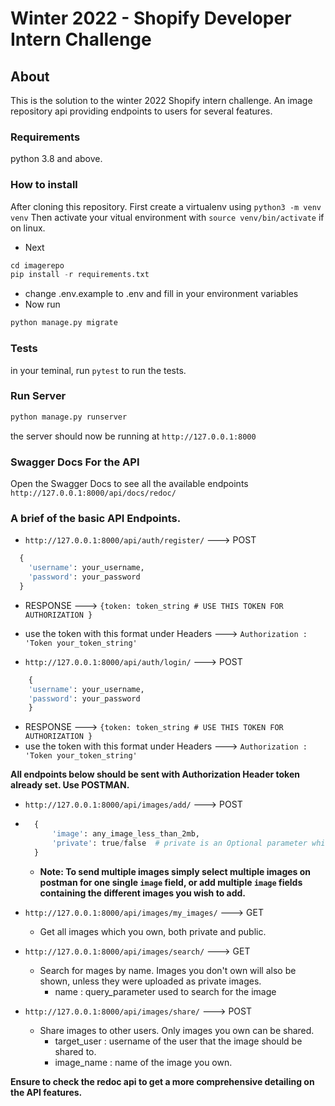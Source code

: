# Winter 2022 -  Shopify Developer Intern Challenge

## About
This is the solution to the winter 2022 Shopify intern challenge. An image repository api providing endpoints to users for several features.

### Requirements
python 3.8 and above.

### How to install
After cloning this repository.
First create a virtualenv using `python3 -m venv venv`
Then activate your vitual environment with  `source venv/bin/activate` if on linux.
- Next   
```python
cd imagerepo
pip install -r requirements.txt
```
- change .env.example to .env and fill in your environment variables
- Now run
```python
python manage.py migrate
```

### Tests
in your teminal, run `pytest` to run the tests.

### Run Server
```python 
python manage.py runserver
```
the server should now be running at `http://127.0.0.1:8000`

### Swagger Docs For the API
Open the Swagger Docs to see all the available endpoints
`http://127.0.0.1:8000/api/docs/redoc/`
  


### A brief of the basic API Endpoints.

- `http://127.0.0.1:8000/api/auth/register/` ---> POST
```python
  {
    'username': your_username, 
    'password': your_password
  }
``` 
- RESPONSE ---> `{token: token_string # USE THIS TOKEN FOR AUTHORIZATION }` 
- use the token with this format under Headers  ---> `Authorization : 'Token your_token_string'`

- `http://127.0.0.1:8000/api/auth/login/` ---> POST 
```python
    {
    'username': your_username, 
    'password': your_password
    }
``` 
- RESPONSE ---> `{token: token_string # USE THIS TOKEN FOR AUTHORIZATION }` 
- use the token with this format under Headers  ---> `Authorization : 'Token your_token_string'`

**All endpoints below should be sent with Authorization Header token already set. Use POSTMAN.**

- `http://127.0.0.1:8000/api/images/add/` ---> POST
- ```python
    {
        'image': any_image_less_than_2mb, 
        'private': true/false  # private is an Optional parameter which defaults to false
    }
    ```
  - **Note: To send multiple images simply select multiple images on postman for one single `image` field, or add multiple `image` fields containing the different images you wish to add.**

- `http://127.0.0.1:8000/api/images/my_images/` ---> GET
    - Get all images which you own, both private and public.

- `http://127.0.0.1:8000/api/images/search/` ---> GET
    - Search for mages by name. Images you don't own will also be shown, unless they were uploaded as private images.
        - name : query_parameter used to search for the image

- `http://127.0.0.1:8000/api/images/share/` ---> POST
    - Share images to other users. Only images you own can be shared.
        - target_user : username of the user that the image should be shared to.
        - image_name : name of the image you own.

**Ensure to check the redoc api to get a more comprehensive detailing on the API features.**